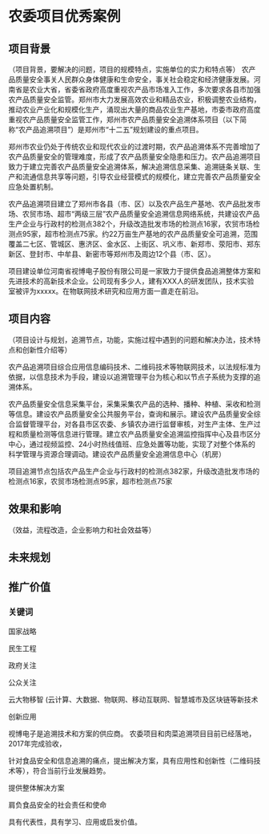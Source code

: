 
# 农委项目优秀案例

## 项目背景

（项目背景，要解决的问题，项目的规模特点，实施单位的实力和特点等）
农产品质量安全事关人民群众身体健康和生命安全，事关社会稳定和经济健康发展。河南省是农业大省，省委省政府高度重视农产品市场准入工作，多次要求各县市加强农产品质量安全监管。郑州市大力发展高效农业和精品农业，积极调整农业结构，推动农业产业化和规模化生产，涌现出大量的商品农业生产基地，市委市政府高度重视农产品质量安全监管工作，郑州市农产品质量安全追溯体系项目（以下简称“农产品追溯项目”）是郑州市“十二五”规划建设的重点项目。

郑州市农业仍处于传统农业和现代农业的过渡时期，农产品追溯体系不完善增加了农产品质量安全的管理难度，形成了农产品质量安全隐患和压力。农产品追溯项目致力于建立完善农产品质量安全追溯体系，解决追溯信息采集、追溯链条关联、生产和流通信息共享等问题，引导农业经营模式的规模化，建立完善农产品质量安全应急处置机制。

农产品追溯项目建立了郑州市各县（市、区）以及农产品生产基地、农产品批发市场、农贸市场、超市“两级三层”农产品质量安全追溯信息网络系统，共建设农产品生产企业与行政村的检测点382个，升级改造批发市场的检测点16家，农贸市场检测点95家，超市检测点75家。约22万亩生产基地的农产品质量安全可追溯，范围覆盖二七区、管城区、惠济区、金水区、上街区、巩义市、新郑市、荥阳市、郑东新区、登封市、中牟县、新密市等郑州市及周边12个县（市、区）。

项目建设单位河南省视博电子股份有限公司是一家致力于提供食品追溯整体方案和先进技术的高新技术企业。公司现有多少人，建有XXX人的研发团队，技术实验室被评为xxxxx。在物联网技术研究和应用方面一直走在前沿。


##  项目内容
（项目设计与规划，追溯节点，功能，实施过程中遇到的问题和解决办法，技术特点和创新性介绍等）


农产品追溯项目综合应用信息编码技术、二维码技术等物联网技术，以法规标准为依据，以信息技术为手段，建设以追溯管理平台为核心和以节点子系统为支撑的追溯体系。

农产品质量安全信息采集平台，采集采集农产品的选种、播种、种植、采收和检测等信息。建设农产品质量安全公共服务平台，查询和展示。建设农产品质量安全综合监督管理平台，对各县市区农委、乡镇农办进行监督审核，对生产主体、生产过程和质量检测等信息进行管理。建立农产品质量安全追溯监控指挥中心及县市区分中心，通过视频监控、24小时热线值班、应急处置等功能，实现了对整个体系的科学管理与资源合理调动。建设农产品质量安全追溯信息中心（机房）

项目追溯节点包括农产品生产企业与行政村的检测点382家，升级改造批发市场的检测点16家，农贸市场检测点95家，超市检测点75家







## 效果和影响
（效益，流程改造，企业影响力和社会效益等）





## 未来规划



## 推广价值









### 关键词

国家战略

民生工程

政府关注

公众关注

云大物移智 (云计算、大数据、物联网、移动互联网、智慧城市及区块链等新技术

创新应用

视博电子是追溯技术和方案的供应商。
农委项目和肉菜追溯项目目前已经落地，2017年完成验收，

针对食品安全和信息追溯的痛点，提出解决方案，具有应用性和创新性（二维码技术等），符合当前行业发展趋势。

提供整体解决方案

肩负食品安全的社会责任和使命


具有代表性，具有学习、应用或启发价值。






<!--stackedit_data:
eyJoaXN0b3J5IjpbLTE0MzQzNjM4NTgsNjYzNjU2OTg0XX0=
-->